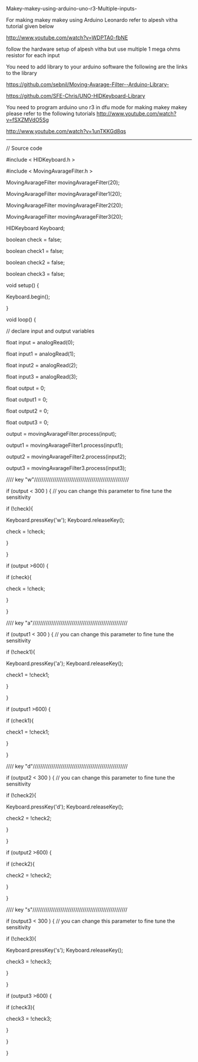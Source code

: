 Makey-makey-using-arduino-uno-r3-Multiple-inputs-

For making makey makey using  Arduino Leonardo refer to alpesh vitha tutorial given below

http://www.youtube.com/watch?v=WDPTA0-fbNE

follow the hardware setup of alpesh vitha 
but use multiple 1 mega ohms resistor for each input 

You need to add library to your arduino software the following are the links to the library

https://github.com/sebnil/Moving-Avarage-Filter--Arduino-Library-

https://github.com/SFE-Chris/UNO-HIDKeyboard-Library

You need to program arduino uno r3 in dfu mode for making makey makey please refer to the following tutorials
http://www.youtube.com/watch?v=fSXZMVdO5Sg

http://www.youtube.com/watch?v=1unTKKGd8qs


-------------------------------------------------------------------------------------------------   
// Source code   
   
   
   
   
   
   #include < HIDKeyboard.h >

   #include < MovingAvarageFilter.h >

MovingAvarageFilter movingAvarageFilter(20);

MovingAvarageFilter movingAvarageFilter1(20);

MovingAvarageFilter movingAvarageFilter2(20);

MovingAvarageFilter movingAvarageFilter3(20);

HIDKeyboard Keyboard;

boolean check = false;

boolean check1 = false;

boolean check2 = false;

boolean check3 = false;


 

void setup() {
     
Keyboard.begin();
 
}

 
void loop() {        

 

// declare input and output variables

 

float input =  analogRead(0);

float input1 =  analogRead(1); 

float input2 =  analogRead(2);

float input3 =  analogRead(3);

 

float output = 0;

float output1 = 0;

float output2 = 0;

float output3 = 0;

 
output = movingAvarageFilter.process(input);

output1 = movingAvarageFilter1.process(input1);

output2 = movingAvarageFilter2.process(input2);

output3 = movingAvarageFilter3.process(input3);

 
////  key "w"///////////////////////////////////////////////////

if (output < 300 ) {   // you can change this parameter to fine tune the sensitivity

if (!check){         

Keyboard.pressKey('w');
Keyboard.releaseKey();        


check = !check;   

  }         

  }
 

if (output >600) {     

  if (check){               

  check = !check;   

  }     

  }
 

 ////  key "a"///////////////////////////////////////////////////

if (output1 < 300 ) {   // you can change this parameter to fine tune the sensitivity

if (!check1){         

Keyboard.pressKey('a');
Keyboard.releaseKey();       

       

check1 = !check1;   

  }         

  }

if (output1 >600) {     

  if (check1){               

  check1 = !check1;   

  }     

  }

 

  ////  key "d"///////////////////////////////////////////////////

 

if (output2 < 300 ) {   // you can change this parameter to fine tune the sensitivity

if (!check2){         

Keyboard.pressKey('d');
Keyboard.releaseKey();      

      

check2 = !check2;   

  }         

  }

 

if (output2 >600) {     

  if (check2){               

  check2 = !check2;   

  }     

  }


   ////  key "s"///////////////////////////////////////////////////
 
if (output3 < 300 ) {   // you can change this parameter to fine tune the sensitivity

if (!check3){         

Keyboard.pressKey('s');
Keyboard.releaseKey();        

   

check3 = !check3;   

  }         

  }

if (output3 >600) {     

  if (check3){               

  check3 = !check3;   

  }     

  }


}

